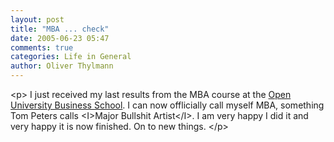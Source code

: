 ```yaml
---
layout: post
title: "MBA ... check"
date: 2005-06-23 05:47
comments: true
categories: Life in General
author: Oliver Thylmann
---
```



&lt;p&gt;
I just received my last results from the MBA course at the [Open University Business School](http://oubs.open.ac.uk). I can now offlicially call myself MBA, something Tom Peters calls &lt;I&gt;Major Bullshit Artist&lt;/I&gt;. I am very happy I did it and very happy it is now finished. On to new things.
&lt;/p&gt;

